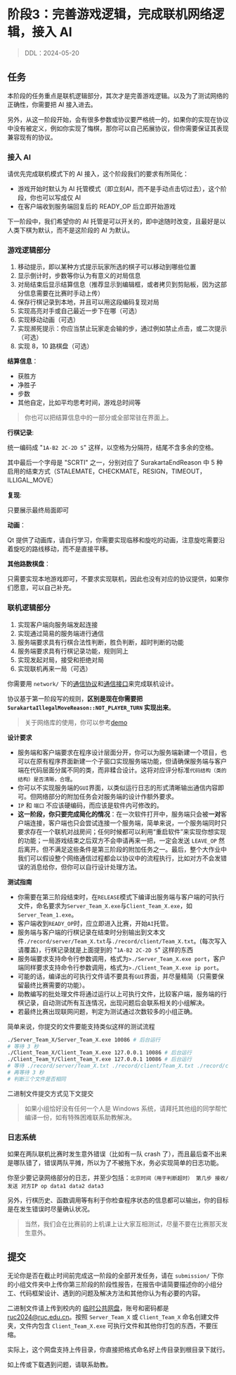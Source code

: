 # 阶段3：完善游戏逻辑，完成联机网络逻辑，接入 AI

> DDL：2024-05-20

## 任务

本阶段的任务重点是联机逻辑部分，其次才是完善游戏逻辑。以及为了测试网络的正确性，你需要把 AI 接入进去。

另外，从这一阶段开始，会有很多参数或协议要严格统一的，如果你的实现在协议中没有被定义，例如你实现了悔棋，那你可以自己拓展协议，但你需要保证其表现兼容现有的协议。

### 接入 AI

请优先完成联机模式下的 AI 接入，这个阶段我们的要求有所简化：

- 游戏开始时默认为 AI 托管模式（即立刻AI，而不是手动点击切过去），这个阶段，你也可以写成仅 AI
- 在客户端收到服务端回复后的 READY_OP 后立即开始游戏

下一阶段中，我们希望你的 AI 托管是可以开关的，即中途随时改变，且最好是以人类下棋为默认，而不是这阶段的 AI 为默认。

### 游戏逻辑部分

1. 移动提示，即以某种方式提示玩家所选的棋子可以移动到哪些位置
2. 显示倒计时，步数等你认为有意义的对局信息
3. 对局结束后显示结算信息（推荐显示到编辑框，或者拷贝到剪贴板，因为这部分信息需要在比赛时手动上传）
4. 保存行棋记录到本地，并且可以用这段编码复现对局
5. 实现高亮对手或自己最近一步下在哪（可选）
6. 实现移动动画（可选）
7. 实现濒死提示：你应当禁止玩家走会输的步，通过例如禁止点击，或二次提示（可选）
8. 实现 8，10 路棋盘（可选）

**结算信息**：

- 获胜方
- 净胜子
- 步数
- 其他自定，比如平均思考时间，游戏总时间等

> 你也可以把结算信息中的一部分或全部常驻在界面上。

**行棋记录**:

统一编码成 "`1A-B2 2C-2D S`" 这样，以空格为分隔符，结尾不含多余的空格。

其中最后一个字母是 "SCRTI" 之一，分别对应了 SurakartaEndReason 中 5 种启用的结束方式（STALEMATE，CHECKMATE，RESIGN，TIMEOUT，ILLIGAL_MOVE）

**复现**: 

只要展示最终局面即可

**动画**：

Qt 提供了动画库，请自行学习，你需要实现临移和旋吃的动画，注意旋吃需要沿着旋吃的路线移动，而不是直接平移。

**其他路数棋盘**：

只需要实现本地游戏即可，不要求实现联机，因此也没有对应的协议提供，如果你们愿意，可以自己补充。

### 联机逻辑部分

1. 实现客户端向服务端发起连接
2. 实现通过简易的服务端进行通信
3. 服务端要求具有行棋合法性判断，胜负判断，超时判断的功能
4. 服务端要求具有行棋记录功能，规则同上
5. 实现发起对局，接受和拒绝对局
6. 实现联机再来一局（可选）

你需要用 `network/` 下的[通信协议](../network/doc/protocol.md)和[通信接口](../network/doc/api.md)来完成联机设计。

协议基于第一阶段写的规则，**区别是现在你需要把 `SurakartaIllegalMoveReason::NOT_PLAYER_TURN` 实现出来**。

> 关于网络库的使用，你可以参考[demo](https://github.com/JongMelon/QtNetworkDemo)

**设计要求**

- 服务端和客户端要求在程序设计层面分开，你可以为服务端新建一个项目，也可以在原有程序界面新建一个子窗口实现服务端功能，但请确保服务端与客户端在代码层面分属不同的类，而非糅合设计。这将对应评分标准`代码结构（类的结构）是否清晰，合理`。
- 你可以不实现服务端的`GUI`界面，以类似运行日志的形式清晰输出通信内容即可。但网络部分的附加任务会对服务端的设计作额外要求。
- `IP` 和 `端口` 不应该硬编码，而应该是软件内可修改的。
- **这一阶段，你只要完成简化的情况**：在一次软件打开中，服务端只会被**一对**客户端连接，客户端也只会尝试连接一个服务端，简单来说，一个服务端同时只要求存在一个联机对战房间；任何时候都可以利用“重启软件”来实现你想实现的功能；一局游戏结束之后双方不会申请再来一把，一定会发送 `LEAVE_OP` 然后离开。但不满足这些条件是第三阶段的附加任务之一。最后，整个大作业中我们可以假设整个网络通信过程都会以协议中的流程执行，比如对方不会发错误的消息给你，但你可以自行设计处理方法。

**测试指南**

- 你需要在第三阶段结束时，在`RELEASE`模式下编译出服务端与客户端的可执行文件，命名要求为`Server_Team_X.exe`与`Client_Team_X.exe`，如`Server_Team_1.exe`。
- 客户端收到`READY_OP`时，应立即进入比赛，开始`AI`托管。
- 服务端与客户端的行棋记录在结束时分别输出到文本文件`./record/server/Team_X.txt`与`./record/client/Team_X.txt`。(每次写入请覆盖)，行棋记录就是上面提到的 "`1A-B2 2C-2D S`" 这样的东西
- 服务端要求支持命令行参数调用，格式为`>./Server_Team_X.exe port`，客户端同样要求支持命令行参数调用，格式为`>./Client_Team_X.exe ip port`。
- 可能的话，编译出的可执行文件请不要具有`GUI`界面，并尽量精简（只需要保留最终比赛需要的功能）。
- 助教编写的批处理文件将通过运行以上可执行文件，比较客户端，服务端的行棋记录，自动测试所有互连情况，出现问题后会联系相关的小组解决。
- 若最终比赛出现联网问题，判定为测试通过次数较多的小组正确。

简单来说，你提交的文件要能支持类似这样的测试流程

```bash
./Server_Team_X/Server_Team_X.exe 10086 # 后台运行
# 等待 3 秒
./Client_Team_X/Client_Team_X.exe 127.0.0.1 10086 # 后台运行
./Client_Team_Y/Client_Team_Y.exe 127.0.0.1 10086 # 后台运行
# 等待 ./record/server/Team_X.txt ./record/client/Team_X.txt ./record/client/Team_Y.txt 之一的输出出现了 "SCRTI" 之一的结束标记
# 再等待 3 秒
# 判断三个文件是否相同
```

二进制文件提交方式见下文提交

> 如果小组恰好没有任何一个人是 Windows 系统，请拜托其他组的同学帮忙编译一份，如有特殊困难联系助教解决。

### 日志系统

如果在两队联机比赛时发生意外错误（比如有一队 crash 了），而且最后查不出来是哪队错了，错误两队平摊，所以为了不被拖下水，务必实现简单的日志功能。

你至少要记录网络部分的日志，并至少包括：`北京时间（用于判断超时） 第几步 接收/发送 对方IP op data1 data2 data3`

另外，行棋历史、函数调用等有利于你检查程序状态的信息都可以输出，你的目标是在发生错误时尽量确认状况。

> 当然，我们会在比赛前的上机课上让大家互相测试，尽量不要在比赛那天发生意外。

## 提交

无论你是否在截止时间前完成这一阶段的全部开发任务，请在 `submission/` 下你的小组文件夹中上传你第三阶段的阶段性报告，在报告中请简要描述你的小组分工、代码框架设计、遇到的问题及解决方法和其他你认为有必要的内容。

二进制文件请上传到校内的 [临时公共网盘](https://cloud.ruc.panjd.net)，账号和密码都是 ruc2024@ruc.edu.cn。按照 `Server_Team_X` 或 `Client_Team_X` 命名创建文件夹，文件内包含 `Client_Team_X.exe` 可执行文件和其他你打包的东西，不要压缩。

实际上，这个网盘支持上传目录，你直接把格式命名好上传目录到根目录下就行。

如上传或下载遇到问题，请联系助教。
